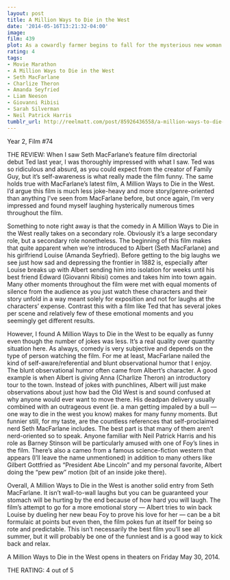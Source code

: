 ```yaml
---
layout: post
title: A Million Ways to Die in the West
date: '2014-05-16T13:21:32-04:00'
image: 
film: 439
plot: As a cowardly farmer begins to fall for the mysterious new woman in town, he must put his new-found courage to the test when her husband, a notorious gun-slinger, announces his arrival.
rating: 4
tags:
- Movie Marathon
- A Million Ways to Die in the West
- Seth MacFarlane
- Charlize Theron
- Amanda Seyfried
- Liam Neeson
- Giovanni Ribisi
- Sarah Silverman
- Neil Patrick Harris
tumblr_url: http://reelmatt.com/post/85926436558/a-million-ways-to-die-in-the-west
---
```


Year 2, Film #74

THE REVIEW: When I saw Seth MacFarlane’s feature film directorial debut Ted last year, I was thoroughly impressed with what I saw. Ted was so ridiculous and absurd, as you could expect from the creator of Family Guy, but it’s self-awareness is what really made the film funny. The same holds true with MacFarlane’s latest film, A Million Ways to Die in the West. I’d argue this film is much less joke-heavy and more story/genre-oriented than anything I’ve seen from MacFarlane before, but once again, I’m very impressed and found myself laughing hysterically numerous times throughout the film.

Something to note right away is that the comedy in A Million Ways to Die in the West really takes on a secondary role. Obviously it’s a large secondary role, but a secondary role nonetheless. The beginning of this film makes that quite apparent when we’re introduced to Albert (Seth MacFarlane) and his girlfriend Louise (Amanda Seyfried). Before getting to the big laughs we see just how sad and depressing the frontier in 1882 is, especially after Louise breaks up with Albert sending him into isolation for weeks until his best friend Edward (Giovanni Ribisi) comes and takes him into town again. Many other moments throughout the film were met with equal moments of silence from the audience as you just watch these characters and their story unfold in a way meant solely for exposition and not for laughs at the characters’ expense. Contrast this with a film like Ted that has several jokes per scene and relatively few of these emotional moments and you seemingly get different results.

However, I found A Million Ways to Die in the West to be equally as funny even though the number of jokes was less. It’s a real quality over quantity situation here. As always, comedy is very subjective and depends on the type of person watching the film. For me at least, MacFarlane nailed the kind of self-aware/referential and blunt observational humor that I enjoy. The blunt observational humor often came from Albert’s character. A good example is when Albert is giving Anna (Charlize Theron) an introductory tour to the town. Instead of jokes with punchlines, Albert will just make observations about just how bad the Old West is and sound confused at why anyone would ever want to move there. His deadpan delivery usually combined with an outrageous event (ie. a man getting impaled by a bull — one way to die in the west you know) makes for many funny moments. But funnier still, for my taste, are the countless references that self-proclaimed nerd Seth MacFarlane includes. The best part is that many of them aren’t nerd-oriented so to speak. Anyone familiar with Neil Patrick Harris and his role as Barney Stinson will be particularly amused with one of Foy’s lines in the film. There’s also a cameo from a famous science-fiction western that appears (I’ll leave the name unmentioned) in addition to many others like Gilbert Gottfried as “President Abe Lincoln” and my personal favorite, Albert doing the “pew pew” motion (bit of an inside joke there).

Overall, A Million Ways to Die in the West is another solid entry from Seth MacFarlane. It isn’t wall-to-wall laughs but you can be guaranteed your stomach will be hurting by the end because of how hard you will laugh. The film’s attempt to go for a more emotional story — Albert tries to win back Louise by dueling her new beau Foy to prove his love for her — can be a bit formulaic at points but even then, the film pokes fun at itself for being so rote and predictable. This isn’t necessarily the best film you’ll see all summer, but it will probably be one of the funniest and is a good way to kick back and relax.

A Million Ways to Die in the West opens in theaters on Friday May 30, 2014.

THE RATING: 4 out of 5
